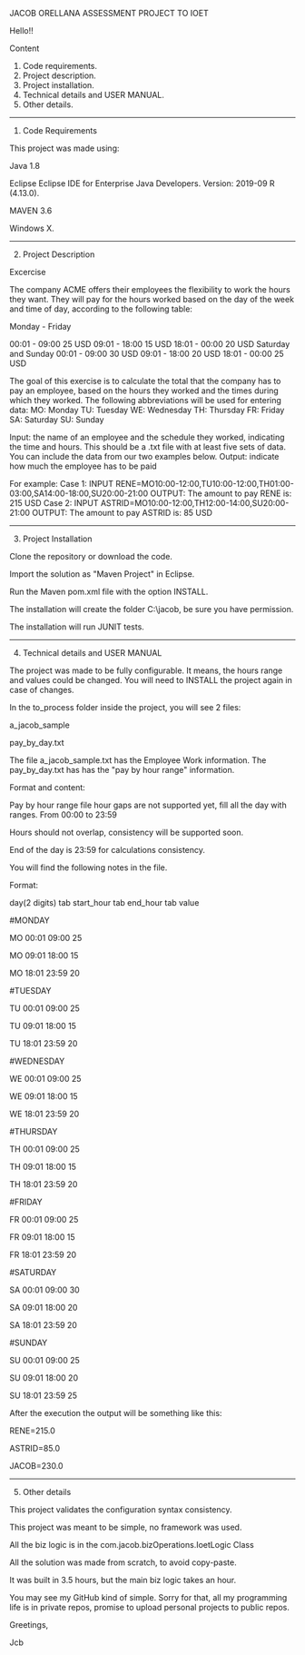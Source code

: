 JACOB ORELLANA ASSESSMENT PROJECT TO IOET

Hello!!

Content 
1. Code requirements.
2. Project description.
3. Project installation.
4. Technical details and USER MANUAL.
5. Other details.

--------------------------------------------------------------------------------

1. Code Requirements

This project was made using:

  Java 1.8
  
  Eclipse Eclipse IDE for Enterprise Java Developers. Version: 2019-09 R (4.13.0).
  
  MAVEN 3.6
  
  Windows X.
  
--------------------------------------------------------------------------------

2. Project Description

Excercise

The company ACME offers their employees the flexibility to work the hours they want. They will pay for the hours worked based on the day of the week and time of day, according to the following table:

Monday - Friday

00:01 - 09:00 25 USD
09:01 - 18:00 15 USD
18:01 - 00:00 20 USD
Saturday and Sunday
00:01 - 09:00 30 USD
09:01 - 18:00 20 USD
18:01 - 00:00 25 USD

The goal of this exercise is to calculate the total that the company has to pay an employee, based on the hours they worked and the times during which they worked. The following abbreviations will be used for entering data:
MO: Monday
TU: Tuesday
WE: Wednesday
TH: Thursday
FR: Friday
SA: Saturday
SU: Sunday

Input: the name of an employee and the schedule they worked, indicating the time and hours. This should be a .txt file with at least five sets of data. You can include the data from our two examples below.
Output: indicate how much the employee has to be paid

For example:
Case 1:
INPUT
RENE=MO10:00-12:00,TU10:00-12:00,TH01:00-03:00,SA14:00-18:00,SU20:00-21:00
OUTPUT:
The amount to pay RENE is: 215 USD
Case 2:
INPUT
ASTRID=MO10:00-12:00,TH12:00-14:00,SU20:00-21:00
OUTPUT:
The amount to pay ASTRID is: 85 USD

--------------------------------------------------------------------------------

3. Project Installation

Clone the repository or download the code.

Import the solution as "Maven Project" in Eclipse.

Run the Maven pom.xml file with the option INSTALL.

  The installation will create the folder C:\jacob, be sure you have permission.
  
  The installation will run JUNIT tests.
  
--------------------------------------------------------------------------------

4. Technical details and USER MANUAL

The project was made to be fully configurable.  It means, the hours range and values could be changed.
You will need to INSTALL the project again in case of changes.

In the to_process folder inside the project, you will see 2 files:

a_jacob_sample

pay_by_day.txt


The file a_jacob_sample.txt has the Employee Work information.
The pay_by_day.txt has has the "pay by hour range" information.  

Format and content:

Pay by hour range file
hour gaps are not supported yet, fill all the day with ranges.  From 00:00 to 23:59
	  
Hours should not overlap, consistency will be supported soon.

End of the day is 23:59 for calculations consistency.

You will find the following notes in the file.

Format:

   day(2 digits)  tab start_hour tab end_hour tab value

#MONDAY

MO	00:01	09:00	25

MO	09:01	18:00	15

MO	18:01	23:59	20

#TUESDAY

TU	00:01	09:00	25

TU	09:01	18:00	15

TU	18:01	23:59	20

#WEDNESDAY

WE	00:01	09:00	25

WE	09:01	18:00	15

WE	18:01	23:59	20

#THURSDAY

TH	00:01	09:00	25

TH	09:01	18:00	15

TH	18:01	23:59	20

#FRIDAY

FR	00:01	09:00	25

FR	09:01	18:00	15

FR	18:01	23:59	20

#SATURDAY

SA	00:01	09:00	30

SA	09:01	18:00	20

SA	18:01	23:59	20

#SUNDAY

SU	00:01	09:00	25

SU	09:01	18:00	20

SU	18:01	23:59	25


After the execution the output will be something like this:

RENE=215.0

ASTRID=85.0

JACOB=230.0


--------------------------------------------------------------------------------

5. Other details

This project validates the configuration syntax consistency.

This project was meant to be simple, no framework was used.

All the biz logic is in the com.jacob.bizOperations.IoetLogic Class

All the solution was made from scratch, to avoid copy-paste.

It was built in 3.5 hours, but the main biz logic takes an hour.

You may see my GitHub kind of simple. Sorry for that, all my programming life is in private repos, promise to upload personal projects to public repos.



Greetings,

Jcb



